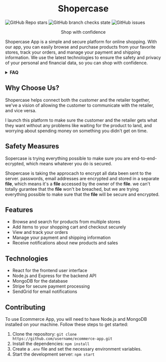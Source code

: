 <div align="center">
  
# Shopercase
</div>

<div align="left">
  
![GitHub Repo stars](https://img.shields.io/github/stars/creative-tutorials/shopercase-backend?color=blue&style=flat-square)
![GitHub branch checks state](https://img.shields.io/github/checks-status/creative-tutorials/shopercase-backend/master?color=blue&style=flat-square)
![GitHub issues](https://img.shields.io/github/issues/creative-tutorials/shopercase-backend?color=blue&style=flat-square)
</div>

<div align="center">
  
Shop with confidence
</div>

Shopercase App is a simple and secure platform for online shopping. With our app, you can easily browse and purchase products from your favorite stores, track your orders, and manage your payment and shipping information. We use the latest technologies to ensure the safety and privacy of your personal and financial data, so you can shop with confidence.


<!-- details -->

<details>
<summary><b>FAQ</b></summary>

<ol>

<li>

[Why choose shopercase](#why-choose-us)
</li>

<li>

[Safety Measures](#safety-measures)
</li>

<li>

[Features](#features)
</li>

<li>

[Technologies](#technologies)
</li>
<li>

[Contributing](#contributing)
</li>
</ol>
</details>


## Why Choose Us?
Shopercase helps connect both the customer and the retailer together, we've a vision of allowing the customer to communicate with the retailer, and vice versa.

I launch this platform to make sure the customer and the retailer gets what they want without any problems like waiting for the product to land, and worrying about spending money on something you didn't get on time.

## Safety Measures
Sopercase is trying everything possible to make sure you are end-to-end-ecrypted, which means whatever you do is secured.

Shopercase is taking the approcach to encrypt all data been sent to the server. passwords, email addresses are encrypted and stored in a separate **file**, which means it's a **file** accessed by the owner of the **file**. we can't totally gurantee that the **file** won't be breached, but we are trying everything possible to make sure that the **file** will be secure and encrypted.

## Features

* Browse and search for products from multiple stores
* Add items to your shopping cart and checkout securely
* View and track your orders
* Manage your payment and shipping information
* Receive notifications about new products and sales

## Technologies

* React for the frontend user interface
* Node.js and Express for the backend API
* MongoDB for the database
* Stripe for secure payment processing
* SendGrid for email notifications

## Contributing

To use Ecommerce App, you will need to have Node.js and MongoDB installed on your machine. Follow these steps to get started:

1. Clone the repository: `git clone https://github.com/username/ecommerce-app.git`
1. Install the dependencies: `npm install`
2. Create a `.env` file and set the necessary environment variables.
3. Start the development server: `npm start`